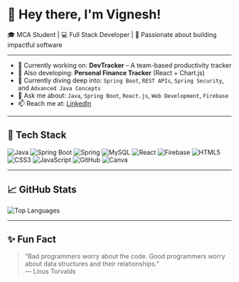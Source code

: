 # 👋 Hey there, I'm Vignesh!

🎓 MCA Student | 💻 Full Stack Developer | 🌱 Passionate about building impactful software

---

- 🔭 Currently working on: **DevTracker** – A team-based productivity tracker
- 🚧 Also developing: **Personal Finance Tracker** (React + Chart.js)
- 🌱 Currently diving deep into: `Spring Boot`, `REST APIs`, `Spring Security`, and `Advanced Java Concepts`
- 💬 Ask me about: `Java`, `Spring Boot`, `React.js`, `Web Development`, `Firebase`
- 📫 Reach me at: [LinkedIn](https://linkedin.com/in/vignesh-p-46153a302)

---

## 🚀 Tech Stack

![Java](https://img.shields.io/badge/Java-%23ED8B00.svg?style=for-the-badge&logo=java&logoColor=white)
![Spring Boot](https://img.shields.io/badge/SpringBoot-%236DB33F.svg?style=for-the-badge&logo=spring-boot&logoColor=white)
![Spring](https://img.shields.io/badge/Spring-%2346A046.svg?style=for-the-badge&logo=spring&logoColor=white)
![MySQL](https://img.shields.io/badge/MySQL-%234479A1.svg?style=for-the-badge&logo=mysql&logoColor=white)
![React](https://img.shields.io/badge/React-%2320232A.svg?style=for-the-badge&logo=react&logoColor=61DAFB)
![Firebase](https://img.shields.io/badge/Firebase-%23FFCA28.svg?style=for-the-badge&logo=firebase&logoColor=black)
![HTML5](https://img.shields.io/badge/HTML5-%23E34F26.svg?style=for-the-badge&logo=html5&logoColor=white)
![CSS3](https://img.shields.io/badge/CSS3-%231572B6.svg?style=for-the-badge&logo=css3&logoColor=white)
![JavaScript](https://img.shields.io/badge/JavaScript-%23F7DF1E.svg?style=for-the-badge&logo=javascript&logoColor=black)
![GitHub](https://img.shields.io/badge/GitHub-%23121011.svg?style=for-the-badge&logo=github&logoColor=white)
![Canva](https://img.shields.io/badge/Canva-%2300C4CC.svg?style=for-the-badge&logo=canva&logoColor=white)


---

## 📈 GitHub Stats

<!--[Vignesh's GitHub Stats](https://github-readme-stats.vercel.app/api?username=jarvis2754&show_icons=true&theme=radical)-->

![Top Languages](https://github-readme-stats.vercel.app/api/top-langs/?username=jarvis2754&layout=compact&theme=radical)

---

## ✨ Fun Fact
> “Bad programmers worry about the code. Good programmers worry about data structures and their relationships.”  
> — Linus Torvalds
